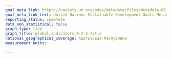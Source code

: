 ```yaml
---
goal_meta_link: https://unstats.un.org/sdgs/metadata/files/Metadata-09-02-02.pdf
goal_meta_link_text: United Nations Sustainable Development Goals Metadata (PDF 323 KB)
reporting_status: complete
data_non_statistical: false
graph_type: line
graph_title: global_indicators.9-2-2-title
national_geographical_coverage: Кыргызская Республика
measurement_units: 

---
```

